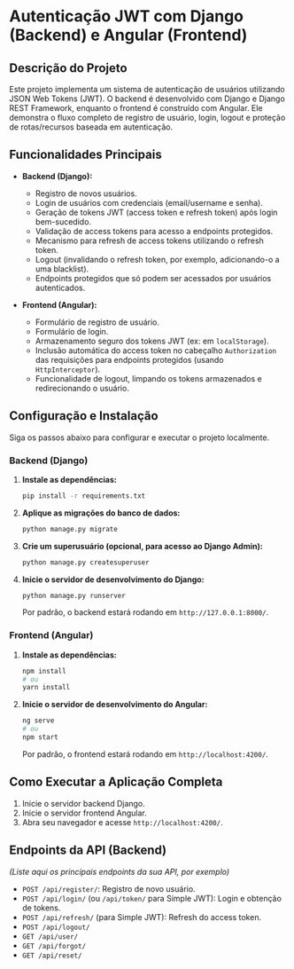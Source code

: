 # Autenticação JWT com Django (Backend) e Angular (Frontend)

## Descrição do Projeto

Este projeto implementa um sistema de autenticação de usuários utilizando JSON Web Tokens (JWT). O backend é desenvolvido com Django e Django REST Framework, enquanto o frontend é construído com Angular. Ele demonstra o fluxo completo de registro de usuário, login, logout e proteção de rotas/recursos baseada em autenticação.

## Funcionalidades Principais

* **Backend (Django):**
    * Registro de novos usuários.
    * Login de usuários com credenciais (email/username e senha).
    * Geração de tokens JWT (access token e refresh token) após login bem-sucedido.
    * Validação de access tokens para acesso a endpoints protegidos.
    * Mecanismo para refresh de access tokens utilizando o refresh token.
    * Logout (invalidando o refresh token, por exemplo, adicionando-o a uma blacklist).
    * Endpoints protegidos que só podem ser acessados por usuários autenticados.

* **Frontend (Angular):**
    * Formulário de registro de usuário.
    * Formulário de login.
    * Armazenamento seguro dos tokens JWT (ex: em `localStorage`).
    * Inclusão automática do access token no cabeçalho `Authorization` das requisições para endpoints protegidos (usando `HttpInterceptor`).
    * Funcionalidade de logout, limpando os tokens armazenados e redirecionando o usuário.

## Configuração e Instalação

Siga os passos abaixo para configurar e executar o projeto localmente.

### Backend (Django)

1.  **Instale as dependências:**
    ```bash
    pip install -r requirements.txt
    ```

2.  **Aplique as migrações do banco de dados:**
    ```bash
    python manage.py migrate
    ```

3.  **Crie um superusuário (opcional, para acesso ao Django Admin):**
    ```bash
    python manage.py createsuperuser
    ```

4.  **Inicie o servidor de desenvolvimento do Django:**
    ```bash
    python manage.py runserver
    ```
    Por padrão, o backend estará rodando em `http://127.0.0.1:8000/`.

### Frontend (Angular)

1.  **Instale as dependências:**
    ```bash
    npm install
    # ou
    yarn install
    ```

2.  **Inicie o servidor de desenvolvimento do Angular:**
    ```bash
    ng serve
    # ou
    npm start
    ```
    Por padrão, o frontend estará rodando em `http://localhost:4200/`. 

## Como Executar a Aplicação Completa

1.  Inicie o servidor backend Django.
2.  Inicie o servidor frontend Angular.
3.  Abra seu navegador e acesse `http://localhost:4200/`.

## Endpoints da API (Backend)

*(Liste aqui os principais endpoints da sua API, por exemplo)*

* `POST /api/register/`: Registro de novo usuário.
* `POST /api/login/` (ou `/api/token/` para Simple JWT): Login e obtenção de tokens.
* `POST /api/refresh/` (para Simple JWT): Refresh do access token.
* `POST /api/logout/`
* `GET /api/user/`
* `GET /api/forgot/`
* `GET /api/reset/`

